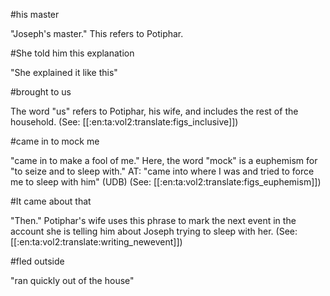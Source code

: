 #his master

"Joseph's master." This refers to Potiphar.

#She told him this explanation

"She explained it like this"

#brought to us

The word "us" refers to Potiphar, his wife, and includes the rest of the household. (See: [[:en:ta:vol2:translate:figs_inclusive]])

#came in to mock me

"came in to make a fool of me." Here, the word "mock" is a euphemism for "to seize and to sleep with." AT: "came into where I was and tried to force me to sleep with him" (UDB) (See: [[:en:ta:vol2:translate:figs_euphemism]])

#It came about that

"Then." Potiphar's wife uses this phrase to mark the next event in the account she is telling him about Joseph trying to sleep with her. (See: [[:en:ta:vol2:translate:writing_newevent]])

#fled outside

"ran quickly out of the house"